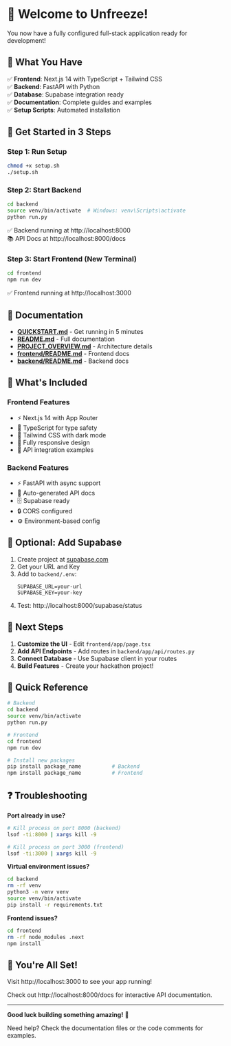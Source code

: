 # 👋 Welcome to Unfreeze!

You now have a fully configured full-stack application ready for development!

## 🎯 What You Have

✅ **Frontend**: Next.js 14 with TypeScript + Tailwind CSS  
✅ **Backend**: FastAPI with Python  
✅ **Database**: Supabase integration ready  
✅ **Documentation**: Complete guides and examples  
✅ **Setup Scripts**: Automated installation  

## 🚀 Get Started in 3 Steps

### Step 1: Run Setup
```bash
chmod +x setup.sh
./setup.sh
```

### Step 2: Start Backend
```bash
cd backend
source venv/bin/activate  # Windows: venv\Scripts\activate
python run.py
```

✅ Backend running at http://localhost:8000  
📚 API Docs at http://localhost:8000/docs

### Step 3: Start Frontend (New Terminal)
```bash
cd frontend
npm run dev
```

✅ Frontend running at http://localhost:3000

## 📖 Documentation

- **[QUICKSTART.md](./QUICKSTART.md)** - Get running in 5 minutes
- **[README.md](./README.md)** - Full documentation
- **[PROJECT_OVERVIEW.md](./PROJECT_OVERVIEW.md)** - Architecture details
- **[frontend/README.md](./frontend/README.md)** - Frontend docs
- **[backend/README.md](./backend/README.md)** - Backend docs

## 🎨 What's Included

### Frontend Features
- ⚡ Next.js 14 with App Router
- 🎯 TypeScript for type safety
- 💅 Tailwind CSS with dark mode
- 📱 Fully responsive design
- 🔄 API integration examples

### Backend Features
- ⚡ FastAPI with async support
- 📝 Auto-generated API docs
- 🗄️ Supabase ready
- 🔒 CORS configured
- ⚙️ Environment-based config

## 🔧 Optional: Add Supabase

1. Create project at [supabase.com](https://supabase.com)
2. Get your URL and Key
3. Add to `backend/.env`:
   ```env
   SUPABASE_URL=your-url
   SUPABASE_KEY=your-key
   ```
4. Test: http://localhost:8000/supabase/status

## 🎯 Next Steps

1. **Customize the UI** - Edit `frontend/app/page.tsx`
2. **Add API Endpoints** - Add routes in `backend/app/api/routes.py`
3. **Connect Database** - Use Supabase client in your routes
4. **Build Features** - Create your hackathon project!

## 📝 Quick Reference

```bash
# Backend
cd backend
source venv/bin/activate
python run.py

# Frontend
cd frontend
npm run dev

# Install new packages
pip install package_name          # Backend
npm install package_name          # Frontend
```

## ❓ Troubleshooting

**Port already in use?**
```bash
# Kill process on port 8000 (backend)
lsof -ti:8000 | xargs kill -9

# Kill process on port 3000 (frontend)
lsof -ti:3000 | xargs kill -9
```

**Virtual environment issues?**
```bash
cd backend
rm -rf venv
python3 -m venv venv
source venv/bin/activate
pip install -r requirements.txt
```

**Frontend issues?**
```bash
cd frontend
rm -rf node_modules .next
npm install
```

## 🎉 You're All Set!

Visit http://localhost:3000 to see your app running!

Check out http://localhost:8000/docs for interactive API documentation.

---

**Good luck building something amazing!** 🚀

Need help? Check the documentation files or the code comments for examples.

